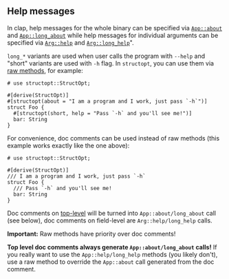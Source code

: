 ## Help messages

In clap, help messages for the whole binary can be specified
via [`App::about`] and [`App::long_about`] while help messages
for individual arguments can be specified via [`Arg::help`] and [`Arg::long_help`]".

`long_*` variants are used when user calls the program with
`--help` and "short" variants are used with `-h` flag. In `structopt`,
you can use them via [raw methods](#raw-methods), for example:

```
# use structopt::StructOpt;

#[derive(StructOpt)]
#[structopt(about = "I am a program and I work, just pass `-h`")]
struct Foo {
  #[structopt(short, help = "Pass `-h` and you'll see me!")]
  bar: String
}
```

For convenience, doc comments can be used instead of raw methods
(this example works exactly like the one above):

```
# use structopt::StructOpt;

#[derive(StructOpt)]
/// I am a program and I work, just pass `-h`
struct Foo {
  /// Pass `-h` and you'll see me!
  bar: String
}
```

Doc comments on [top-level](#magical-methods) will be turned into
`App::about/long_about` call (see below), doc comments on field-level are
`Arg::help/long_help` calls.

<div class="important block">

**Important:** Raw methods have priority over doc comments!

**Top level doc comments always generate `App::about/long_about` calls!**
If you really want to use the `App::help/long_help` methods (you likely don't),
use a raw method to override the `App::about` call generated from the doc comment.

</div>


[`App::about`]:      https://docs.rs/clap/2/clap/struct.App.html#method.about
[`App::long_about`]: https://docs.rs/clap/2/clap/struct.App.html#method.long_about
[`Arg::help`]:       https://docs.rs/clap/2/clap/struct.Arg.html#method.help
[`Arg::long_help`]:  https://docs.rs/clap/2/clap/struct.Arg.html#method.long_help